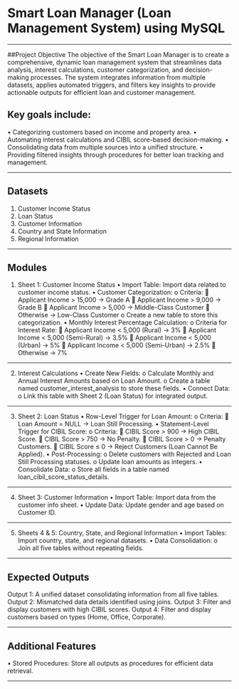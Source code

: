 # Smart Loan Manager (Loan Management System) using MySQL
________________________________________
##Project Objective
The objective of the Smart Loan Manager is to create a comprehensive, dynamic loan management system that streamlines data analysis, interest calculations, customer categorization, and decision-making processes. The system integrates information from multiple datasets, applies automated triggers, and filters key insights to provide actionable outputs for efficient loan and customer management.
## Key goals include:
•	Categorizing customers based on income and property area.
•	Automating interest calculations and CIBIL score-based decision-making.
•	Consolidating data from multiple sources into a unified structure.
•	Providing filtered insights through procedures for better loan tracking and management.
________________________________________
## Datasets
1.	Customer Income Status
2.	Loan Status
3.	Customer Information
4.	Country and State Information
5.	Regional Information
________________________________________
## Modules
1. Sheet 1: Customer Income Status
•	Import Table:
Import data related to customer income status.
•	Customer Categorization:
o	Criteria: 
	Applicant Income > 15,000 → Grade A
	Applicant Income > 9,000 → Grade B
	Applicant Income > 5,000 → Middle-Class Customer
	Otherwise → Low-Class Customer
o	Create a new table to store this categorization.
•	Monthly Interest Percentage Calculation:
o	Criteria for Interest Rate: 
	Applicant Income < 5,000 (Rural) → 3%
	Applicant Income < 5,000 (Semi-Rural) → 3.5%
	Applicant Income < 5,000 (Urban) → 5%
	Applicant Income < 5,000 (Semi-Urban) → 2.5%
	Otherwise → 7%
________________________________________
2. Interest Calculations
•	Create New Fields:
o	Calculate Monthly and Annual Interest Amounts based on Loan Amount.
o	Create a table named customer_interest_analysis to store these fields.
•	Connect Data:
o	Link this table with Sheet 2 (Loan Status) for integrated output.
________________________________________
3. Sheet 2: Loan Status
•	Row-Level Trigger for Loan Amount:
o	Criteria: 
	Loan Amount = NULL → Loan Still Processing.
•	Statement-Level Trigger for CIBIL Score:
o	Criteria: 
	CIBIL Score > 900 → High CIBIL Score.
	CIBIL Score > 750 → No Penalty.
	CIBIL Score > 0 → Penalty Customers.
	CIBIL Score ≤ 0 → Reject Customers (Loan Cannot Be Applied).
•	Post-Processing:
o	Delete customers with Rejected and Loan Still Processing statuses.
o	Update loan amounts as integers.
•	Consolidate Data:
o	Store all fields in a table named loan_cibil_score_status_details.
________________________________________
4. Sheet 3: Customer Information
•	Import Table:
Import data from the customer info sheet.
•	Update Data:
Update gender and age based on Customer ID.
________________________________________
5. Sheets 4 & 5: Country, State, and Regional Information
•	Import Tables:
Import country, state, and regional datasets.
•	Data Consolidation:
o	Join all five tables without repeating fields.
________________________________________
## Expected Outputs
Output 1:
A unified dataset consolidating information from all five tables.
Output 2:
Mismatched data details identified using joins.
Output 3:
Filter and display customers with high CIBIL scores.
Output 4:
Filter and display customers based on types (Home, Office, Corporate).
________________________________________
## Additional Features
•	Stored Procedures:
Store all outputs as procedures for efficient data retrieval.
________________________________________

